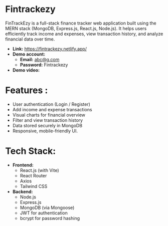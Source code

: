 # Fintrackezy
FinTrackEzy is a full-stack finance tracker web application built using the MERN stack (MongoDB, Express.js, React.js, Node.js). It helps users efficiently track income and expenses, view transaction history, and analyze financial data over time.
+ **Link:** https://fintrackezy.netlify.app/
+ **Demo account:**
   - **Email:** abc@g.com
   - **Password:** Fintrackezy
+ **Demo video:** 
# Features :
+ User authentication (Login / Register)
+ Add income and expense transactions
+ Visual charts for financial overview
+ Filter and view transaction history
+ Data stored securely in MongoDB
+ Responsive, mobile-friendly UI.

# Tech Stack:
+ **Frontend:**
   - React.js (with Vite)
   - React Router
   - Axios
   - Tailwind CSS
+ **Backend:**
   - Node.js
   - Express.js
   - MongoDB (via Mongoose)
   - JWT for authentication
   - bcrypt for password hashing
     
